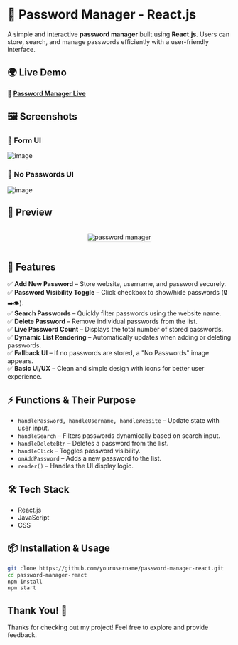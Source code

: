 # 🔐 Password Manager - React.js  

A simple and interactive **password manager** built using **React.js**. Users can store, search, and manage passwords efficiently with a user-friendly interface.  

## 🌍 Live Demo  
🔗 **[Password Manager Live](https://manojsafelocker.ccbp.tech)**  


## 🖼️ Screenshots

### 📄 Form UI
![image](https://github.com/user-attachments/assets/38a66e16-7673-4a21-a337-546287119a7c)

### 🔑 No Passwords UI
![image](https://github.com/user-attachments/assets/e54ac32f-1ff7-40d2-9c77-9bbd7414689b)


## 📸 Preview  
<br/>
<div style="text-align: center;">
    <img src="https://assets.ccbp.in/frontend/content/react-js/passowrd-manager-output-v0.gif" alt="password manager" style="max-width:70%;box-shadow:0 2.8px 2.2px rgba(0, 0, 0, 0.12)">
</div>
<br/> 

## 🚀 Features  
✅ **Add New Password** – Store website, username, and password securely.  
✅ **Password Visibility Toggle** – Click checkbox to show/hide passwords (🔒➡️👁️).  
✅ **Search Passwords** – Quickly filter passwords using the website name.  
✅ **Delete Password** – Remove individual passwords from the list.  
✅ **Live Password Count** – Displays the total number of stored passwords.  
✅ **Dynamic List Rendering** – Automatically updates when adding or deleting passwords.  
✅ **Fallback UI** – If no passwords are stored, a "No Passwords" image appears.  
✅ **Basic UI/UX** – Clean and simple design with icons for better user experience.  

## ⚡ Functions & Their Purpose  
- `handlePassword, handleUsername, handleWebsite` – Update state with user input.  
- `handleSearch` – Filters passwords dynamically based on search input.  
- `handleDeleteBtn` – Deletes a password from the list.  
- `handleClick` – Toggles password visibility.  
- `onAddPassword` – Adds a new password to the list.  
- `render()` – Handles the UI display logic.  




## 🛠️ Tech Stack  
- React.js  
- JavaScript  
- CSS  

## 📦 Installation & Usage  
```bash
git clone https://github.com/yourusername/password-manager-react.git  
cd password-manager-react  
npm install  
npm start  
```

##  Thank You! 💖
Thanks for checking out my project! Feel free to explore and provide feedback.


